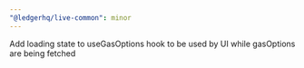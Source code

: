 ```yaml
---
"@ledgerhq/live-common": minor
---
```


Add loading state to useGasOptions hook to be used by UI while gasOptions are being fetched

